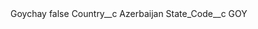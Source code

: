 <?xml version="1.0" encoding="UTF-8"?>
<CustomMetadata xmlns="http://soap.sforce.com/2006/04/metadata" xmlns:xsi="http://www.w3.org/2001/XMLSchema-instance" xmlns:xsd="http://www.w3.org/2001/XMLSchema">
    <label>Goychay</label>
    <protected>false</protected>
    <values>
        <field>Country__c</field>
        <value xsi:type="xsd:string">Azerbaijan</value>
    </values>
    <values>
        <field>State_Code__c</field>
        <value xsi:type="xsd:string">GOY</value>
    </values>
</CustomMetadata>
